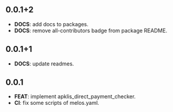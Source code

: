 ## 0.0.1+2

 - **DOCS**: add docs to packages.
 - **DOCS**: remove all-contributors badge from package README.

## 0.0.1+1

 - **DOCS**: update readmes.

## 0.0.1

 - **FEAT**: implement apklis_direct_payment_checker.
 - **CI**: fix some scripts of melos.yaml.
